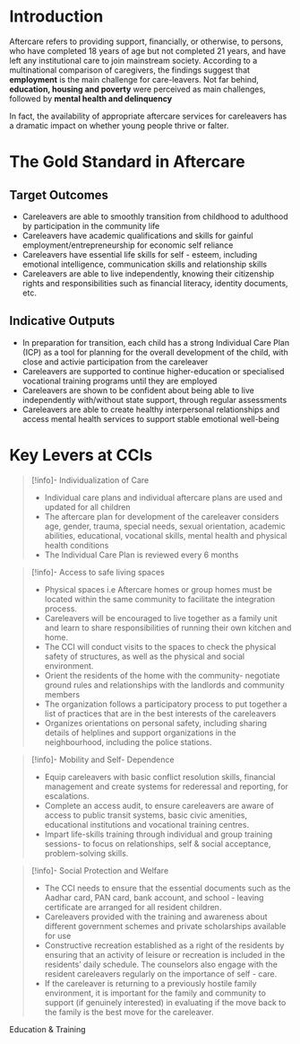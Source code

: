 # Introduction
Aftercare refers to providing support, financially, or otherwise, to persons, who have completed 18 years of age but not completed 21 years, and have left any institutional care to join mainstream society. According to a multinational comparison of caregivers, the findings suggest that **employment** is the main challenge for care-leavers. Not far behind, **education, housing and poverty** were perceived as main challenges, followed by **mental health and delinquency**

In fact, the availability of appropriate aftercare services for careleavers has a dramatic impact on whether young people thrive or falter. 

# The Gold Standard in Aftercare 

## Target Outcomes 
- Careleavers are able to smoothly transition from childhood to adulthood by participation in the community life
- Careleavers have academic qualifications and skills for gainful employment/entrepreneurship for economic self reliance
- Careleavers have essential life skills for self - esteem, including emotional intelligence, communication skills and relationship skills
- Careleavers are able to live independently, knowing their citizenship rights and responsibilities such as financial literacy, identity documents, etc.

## Indicative Outputs
- In preparation for transition, each child has a strong Individual Care Plan (ICP) as a tool for planning for the overall development of the child, with close and activie participation from the careleaver
- Careleavers are supported to continue higher-education or specialised vocational training programs until they are employed
- Careleavers are shown to be confident about being able to live independently with/without state support, through regular assessments 
- Careleavers are able to create healthy interpersonal relationships and access mental health services to support stable emotional well-being 

# Key Levers at CCIs


> [!info]- Individualization of Care
> - Individual care plans and individual aftercare plans are used and updated for all children
> - The aftercare plan for development of the careleaver considers age, gender, trauma, special needs, sexual orientation, academic abilities, educational, vocational skills, mental health and physical health conditions
> - The Individual Care Plan is reviewed every 6 months

> [!info]- Access to safe living spaces
> - Physical spaces i.e Aftercare homes or group homes must be located within the same community to facilitate the integration process. 
> - Careleavers will be encouraged to live together as a family unit and learn to share responsibilities of running their own kitchen and home. 
> - The CCI will conduct visits to the spaces to check the physical safety of structures, as well as the physical and social environment. 
> - Orient the residents of the home with the community- negotiate ground rules and relationships with the landlords and community members
> - The organization follows a participatory process to put together a list of practices that are in the best interests of the careleavers 
> - Organizes orientations on personal safety, including sharing details of helplines and support organizations in the neighbourhood, including the police stations. 

> [!info]- Mobility and Self- Dependence
> - Equip careleavers with basic conflict resolution skills, financial management and create systems for rederessal and reporting, for escalations. 
> - Complete an access audit, to ensure careleavers are aware of access to public transit systems, basic civic amenities, educational institutions and vocational training centres. 
> - Impart life-skills training through individual and group training sessions- to focus on relationships, self & social acceptance, problem-solving skills. 

> [!info]- Social Protection and Welfare 
> - The CCI needs to ensure that the  essential documents such as the Aadhar card, PAN card, bank account, and school - leaving certificate are arranged for all resident children. 
> - Careleavers provided with the training and awareness about different government schemes and private scholarships available for use
> - Constructive recreation established as a right of the residents by ensuring that an activity of leisure or recreation is included in the residents’ daily schedule. The counselors also engage with the resident careleavers regularly on the importance of self - care.
> - If the careleaver is returning to a previously hostile family environment, it is important for the family and community to support (if genuinely interested) in evaluating if the move back to the family is the best move for the careleaver. 




Education & Training 


